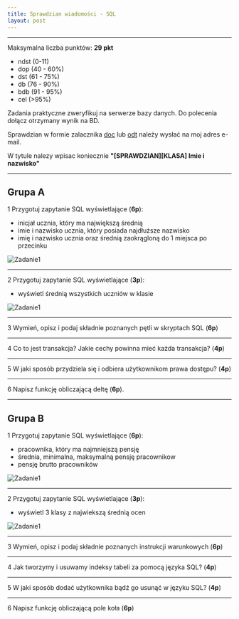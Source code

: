 ```yaml
---
title: Sprawdzian wiadomości - SQL
layout: post
---
```


---
Maksymalna liczba punktów: __29 pkt__
- ndst (0-11)
- dop (40 - 60%)
- dst (61 - 75%)
- db (76 - 90%)
- bdb (91 - 95%) 
- cel (>95%)


Zadania praktyczne zweryfikuj na serwerze bazy danych. Do polecenia dołącz otrzymany wynik na BD.

Sprawdzian w formie zalacznika [doc](/pozostale/szablon-odpowiedzi-mysql-sprawdzian.doc) lub [odt](/pozostale/szablon-odpowiedzi-mysql-sprawdzian.odt)
należy wysłać na moj adres e-mail.

W tytule nalezy wpisac koniecznie __"[SPRAWDZIAN][KLASA] Imie i nazwisko"__ 


---

## Grupa A
1 Przygotuj zapytanie SQL wyświetlające (__6p__):
 - inicjał ucznia, który ma największą średnią
 - imie i nazwisko ucznia, który posiada najdłuższe nazwisko
 - imię i nazwisko ucznia oraz średnią zaokrągloną do 1 miejsca po przecinku
 
![Zadanie1](/images/sprawdzian-sql/zad1-1.png)

---

2 Przygotuj zapytanie SQL wyświetlające (__3p__):
 - wyświetl średnią wszystkich uczniów w klasie

![Zadanie1](/images/sprawdzian-sql/zad-2.png)

---

3 Wymień, opisz i podaj składnie poznanych pętli w skryptach SQL (__6p__)

---

4 Co to jest transakcja? Jakie cechy powinna mieć każda transakcja? (__4p__)

---

5 W jaki sposób przydziela się i odbiera użytkownikom prawa dostępu? (__4p__)

---

6 Napisz funkcję obliczającą deltę (__6p__).

---

## Grupa B
1 Przygotuj zapytanie SQL wyświetlające (__6p__):
 - pracownika, który ma najmniejszą pensję
 - średnia, minimalna, maksymalną pensję pracownikow
 - pensję brutto pracowników
 
![Zadanie1](/images/sprawdzian-sql/zad1-2.png)

---

2 Przygotuj zapytanie SQL wyświetlające (__3p__):
 - wyświetl 3 klasy z najwiekszą średnią ocen

![Zadanie1](/images/sprawdzian-sql/zad-2.png)

---

3 Wymień, opisz i podaj składnie poznanych instrukcji warunkowych (__6p__)

---

4 Jak tworzymy i usuwamy indeksy tabeli za pomocą języka SQL? (__4p__)

---

5 W jaki sposób dodać użytkownika bądź go usunąć w języku SQL? (__4p__)

---

6 Napisz funkcję obliczającą pole koła (__6p__)
